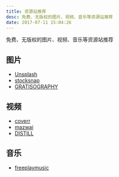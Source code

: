 ```yaml
---
title: 资源站推荐
desc: 免费、无版权的图片、视频、音乐等资源站推荐
date: 2017-07-11 15:04:26
---
```


免费、无版权的图片、视频、音乐等资源站推荐

<!--more-->

## 图片
- [Unsplash](https://unsplash.com/)
- [stocksnap](https://stocksnap.io)
- [GRATISOGRAPHY](http://www.gratisography.com/)

## 视频
- [coverr](http://www.coverr.co/)
- [mazwai](http://mazwai.com/#/)
- [DISTILL](http://www.wedistill.io/)

## 音乐
- [freeplaymusic](http://www.freeplaymusic.com)
